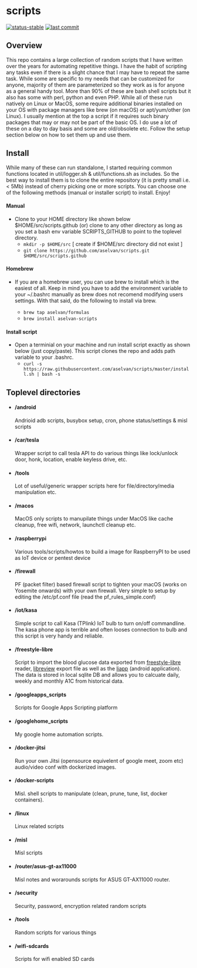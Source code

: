 # scripts
[![status-stable](https://img.shields.io/badge/status-stable-green.svg)](https://github.com/aselvan/scripts)
[![last commit](https://img.shields.io/github/last-commit/aselvan/scripts)](https://github.com/aselvan/scripts)

## Overview
This repo contains a large collection of random scripts that I have written over the years for automating repetitive things. I have the habit of scripting any tasks even if there is a slight chance that I may have to repeat the same task. While some are specific to my needs that can be customized for anyone, majority of them are parameterized so they work as is for anyone as a general handy tool. More than 90% of these are bash shell scripts but it also has some with perl, python and even PHP. While all of these run natively on Linux or MacOS, some require additional binaries installed on your OS with package managers like brew (on macOS) or apt/yum/other (on Linux). I usually mention at the top a script if it requires such binary packages that may or may not be part of the basic OS. I do use a lot of these on a day to day basis and some are old/obsolete etc. Follow the setup section below on how to set them up and use them.

## Install
While many of these can run standalone, I started requiring common functions located in util/logger.sh & util/functions.sh as includes. So the best way to install them is to clone the entire repository (it is pretty small i.e. < 5Mb) instead of cherry picking one or more scripts. You can choose one of the following methods (manual or installer script) to install. Enjoy!

#### Manual
* Clone to your HOME directory like shown below $HOME/src/scripts.github (or) clone to any other directory as long as you set a bash env variable SCRIPTS_GITHUB to point to the toplevel directory.
  - ```mkdir -p $HOME/src``` [ create if $HOME/src directory did not exist ]
  - ```git clone https://github.com/aselvan/scripts.git $HOME/src/scripts.github```
#### Homebrew
* If you are a homebrew user, you can use brew to install which is the easiest of all. Keep in mind you have to add the environment variable to your ~/.bashrc manually as brew does not recomend modifying users settings. With that said, do the following to install via brew.

  -   ```brew tap aselvan/formulas```
  -   ```brew install aselvan-scripts```
#### Install script
* Open a terminial on your machine and run install script exactly as shown below (just copy/paste). This script clones the repo and adds path variable to your .bashrc.
  -   ```curl -s https://raw.githubusercontent.com/aselvan/scripts/master/install.sh | bash -s```

## Toplevel directories

- #### /android
  Andrioid adb scripts, busybox setup, cron, phone status/settings & misl scripts

- #### /car/tesla
  Wrapper script to call tesla API to do various things like lock/unlock door, honk, location, enable keyless drive, etc.

- #### /tools
  Lot of useful/generic wrapper scripts here for file/directory/media manipulation etc.

- #### /macos
  MacOS only scripts to manupilate things under MacOS like cache cleanup, free wifi, network, launchctl cleanup etc.

- #### /raspberrypi
  Various tools/scripts/howtos to build a image for RaspberryPI to be used as IoT device or pentest device

- #### /firewall
  PF (packet filter) based firewall script to tighten your macOS (works on Yosemite onwards) with your own firewall. Very simple to setup by editing the /etc/pf.conf file (read the pf_rules_simple.conf)

- #### /iot/kasa
  Simple script to call Kasa (TPlink) IoT bulb to turn on/off commandline. The kasa phone app is terrible and often looses connection to bulb and this script is very handy and reliable.
 
- #### /freestyle-libre 
  Script to import the blood glucose data exported from [freestyle-libre](https://www.freestylelibre.us/) reader, [libreview](https://libreview.com) export file as well as the [liapp](https://play.google.com/store/apps/details?id=de.cm.liapp&hl=en_US) (android application). The data is stored in local sqlite DB and allows you to calcuate daily, weekly and monthly A1C from historical data. 

- #### /googleapps_scripts
  Scripts for Google Apps Scripting platform

- #### /googlehome_scripts
  My google home automation scripts.

- #### /docker-jitsi
  Run your own Jitsi (opensource equivelent of google meet, zoom etc) audio/video conf with dockerized images.

- #### /docker-scripts
  Misl. shell scripts to manipulate (clean, prune, tune, list, docker containers).

- #### /linux
  Linux related scripts
  
- #### /misl
  Misl scripts 

- #### /router/asus-gt-ax11000
  Misl notes and worarounds scripts for ASUS GT-AX11000 router. 
  
- #### /security
  Security, password, encryption related random scripts

- #### /tools
  Random scripts for various things

- #### /wifi-sdcards
  Scripts for wifi enabled SD cards


